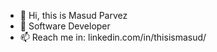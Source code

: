 - 👋 Hi, this is Masud Parvez
- 👀 Software Developer
- 📫 Reach me in: linkedin.com/in/thisismasud/

<!---
thisismasud/thisismasud is a ✨ special ✨ repository because its `README.md` (this file) appears on your GitHub profile.
You can click the Preview link to take a look at your changes.
--->

